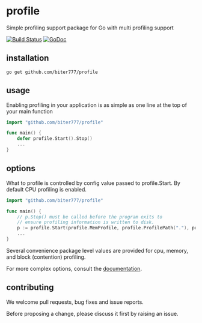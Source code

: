 profile
=======

Simple profiling support package for Go with multi profiling support

[![Build Status](https://travis-ci.org/pkg/profile.svg?branch=master)](https://travis-ci.org/pkg/profile) [![GoDoc](http://godoc.org/github.com/biter777/profile?status.svg)](http://godoc.org/github.com/biter777/profile)


installation
------------

    go get github.com/biter777/profile

usage
-----

Enabling profiling in your application is as simple as one line at the top of your main function

```go
import "github.com/biter777/profile"

func main() {
    defer profile.Start().Stop()
    ...
}
```

options
-------

What to profile is controlled by config value passed to profile.Start. 
By default CPU profiling is enabled.

```go
import "github.com/biter777/profile"

func main() {
    // p.Stop() must be called before the program exits to
    // ensure profiling information is written to disk.
    p := profile.Start(profile.MemProfile, profile.ProfilePath("."), profile.NoShutdownHook)
    ...
}
```

Several convenience package level values are provided for cpu, memory, and block (contention) profiling.

For more complex options, consult the [documentation](http://godoc.org/github.com/biter777/profile).

contributing
------------

We welcome pull requests, bug fixes and issue reports.

Before proposing a change, please discuss it first by raising an issue.
